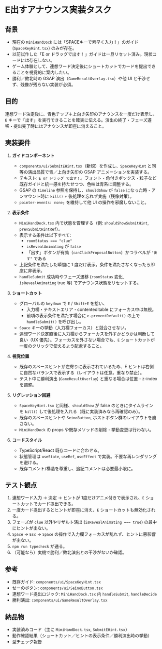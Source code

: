 # E出すアナウンス実装タスク

## 背景
- 現在の `MiniHandDock` には「SPACEキーで素早く入力！」のガイド (`SpaceKeyHint.tsx`) のみが存在。
- 以前試作した「E or ドラッグで出す！」ガイドは一旦リセット済み。現状コードには存在しない。
- ゲーム体験として、連想ワード決定後にショートカットでカードを提出できることを視覚的に案内したい。
- 勝利／敗北時の GSAP 演出（`GameResultOverlay.tsx`）や他 UI と干渉せず、残像が残らない実装が必須。

## 目的
連想ワード決定後に、青色チップ＋上向き矢印のアナウンスを一度だけ表示し、`E` キーで「出す」を実行できることを確実に伝える。演出の終了・フェーズ遷移・提出完了時にはアナウンスが即座に消えること。

## 実装要件
1. **ガイドコンポーネント**
   - `components/ui/SubmitEHint.tsx`（新規）を作成し、`SpaceKeyHint` と同等の演出品質で青／上向き矢印の GSAP アニメーションを実装する。
   - テキスト: `E or ドラッグ で出す！`。フォント・角付きボックス・粒子など既存ガイドと統一感を持たせつつ、色味は青系に調整する。
   - GSAP の `timeline` 参照を保持し、`shouldShow` が `false` になった時・アンマウント時に `kill()` + 後処理を忘れず実施（残像対策）。
   - `pointer-events: none;` を維持して他 UI の操作を邪魔しないこと。

2. **表示条件**
   - `MiniHandDock.tsx` 内で状態を管理する（例: `shouldShowSubmitHint`, `prevSubmitHintRef`）。
   - 表示する条件は以下すべて:
     - `roomStatus === "clue"`
     - `isRevealAnimating` が `false`
     - 「出す」ボタンが有効（`canClickProposalButton`）かつラベルが `"出す"` である
   - 上記条件を満たした瞬間に 1 度だけ表示。条件を満たさなくなったら即座に非表示。
   - `handleSubmit` 成功時やフェーズ遷移 (`roomStatus` 変化, `isRevealAnimating` true 等) でアナウンス状態をリセットする。

3. **ショートカット**
   - グローバルの `keydown` で `E` / `Shift+E` を拾い、
     - 入力欄・テキストエリア・contenteditable にフォーカス中は無視。
     - 前項の表示条件を満たす場合に `e.preventDefault()` の上で `handleSubmit()` を呼び出し。
   - `Space` キーの挙動（入力欄フォーカス）と競合させない。
   - 連想ワード決定直後に入力欄からフォーカスを外すかどうかは判断して良い（UX 優先）。フォーカスを外さない場合でも、`E` ショートカットが一度のクリックで使えるよう配慮すること。

4. **視覚位置**
   - 既存のスペースヒントが左寄りに表示されているため、E ヒントは右側に自然なバランスで表示する（レイアウトは任意。重なり禁止）。
   - テスト中に勝利演出 (`GameResultOverlay`) と重なる場合は位置・z-index を調整。

5. **リグレッション回避**
   - `SpaceKeyHint.tsx` と同様、`shouldShow` が false のときにタイムラインを `kill()` して後処理を入れる（既に実装済みなら再確認のみ）。
   - 既存のスペースヒントや `SeinoButton`, ホストボタン群のレイアウトを崩さない。
   - `MiniHandDock` の props や既存メソッドの削除・挙動変更は行わない。

6. **コードスタイル**
   - TypeScript/React 既存コードに合わせる。
   - 状態管理は `useState`, `useRef`, `useEffect` で実装。不要な再レンダリングを避ける。
   - 既存コメント/構造を尊重し、追記コメントは必要最小限に。

## テスト観点
1. 連想ワード入力 → 決定 → ヒントが 1度だけアニメ付きで表示され、`E` ショートカットでカード提出できる。
2. 一度カード提出するとヒントが即座に消え、`E` ショートカットも無効化される。
3. フェーズが `clue` 以外やリザルト演出 (`isRevealAnimating === true`) の最中にヒントが出ない。
4. `Space` → `Esc` → `Space` の操作で入力欄フォーカスが乱れず、ヒントに悪影響が出ない。
5. `npm run typecheck` が通る。
6. （可能なら）実機で勝利／敗北演出との干渉がないか確認。

## 参考
- 既存ガイド: `components/ui/SpaceKeyHint.tsx`
- せーのボタン: `components/ui/SeinoButton.tsx`
- 連想ワード提出ロジック: `MiniHandDock.tsx` 内 `handleSubmit`, `handleDecide`
- 勝利演出: `components/ui/GameResultOverlay.tsx`

## 納品物
- 実装済みコード（主に `MiniHandDock.tsx`, `SubmitEHint.tsx`）
- 動作確認結果（ショートカット／ヒントの表示条件／勝利演出時の挙動）
- 型チェック報告


